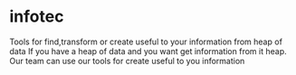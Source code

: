 # infotec
Tools for find,transform or create useful to your information from heap of data
If you have a heap of data and you want get information from it heap. Our team can use our tools for create useful to you information 
